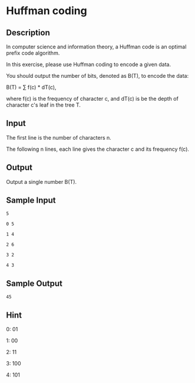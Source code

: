 # Huffman coding

## Description

In computer science and information theory, a Huffman code is an optimal prefix code algorithm.

In this exercise, please use Huffman coding to encode a given data.

You should output the number of bits, denoted as B(T), to encode the data:

B(T) = ∑ f(c) * dT(c),

where f(c) is the frequency of character c, and dT(c) is be the depth of character c's leaf in the tree T.

## Input

The first line is the number of characters n.

The following n lines, each line gives the character c and its frequency f(c).

## Output

Output a single number B(T).

## Sample Input

```
5

0 5

1 4

2 6

3 2

4 3
```

## Sample Output

```
45
```

## Hint

0: 01

1: 00

2: 11

3: 100

4: 101
